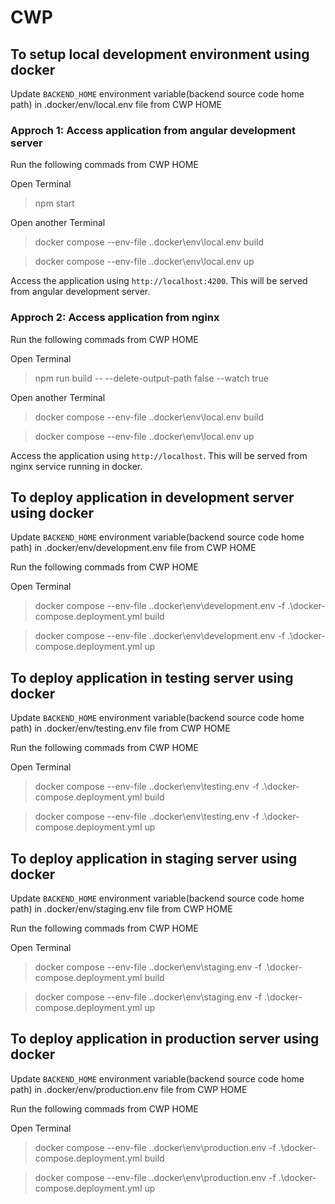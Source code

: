 # CWP

## To setup local development environment using docker

Update `BACKEND_HOME` environment variable(backend source code home path) in .docker/env/local.env file from CWP HOME

### Approch 1: Access application from angular development server

Run the following commads from CWP HOME

Open Terminal

> npm start

Open another Terminal

> docker compose --env-file .\.docker\env\local.env build

> docker compose --env-file .\.docker\env\local.env up

Access the application using `http://localhost:4200`. This will be served from angular development server.

### Approch 2: Access application from nginx

Run the following commads from CWP HOME

Open Terminal

> npm run build -- --delete-output-path false --watch true

Open another Terminal

> docker compose --env-file .\.docker\env\local.env build

> docker compose --env-file .\.docker\env\local.env up

Access the application using `http://localhost`. This will be served from nginx service running in docker.

## To deploy application in development server using docker

Update `BACKEND_HOME` environment variable(backend source code home path) in .docker/env/development.env file from CWP HOME

Run the following commads from CWP HOME

Open Terminal

> docker compose --env-file .\.docker\env\development.env -f .\docker-compose.deployment.yml build

> docker compose --env-file .\.docker\env\development.env -f .\docker-compose.deployment.yml up

## To deploy application in testing server using docker

Update `BACKEND_HOME` environment variable(backend source code home path) in .docker/env/testing.env file from CWP HOME

Run the following commads from CWP HOME

Open Terminal

> docker compose --env-file .\.docker\env\testing.env -f .\docker-compose.deployment.yml build

> docker compose --env-file .\.docker\env\testing.env -f .\docker-compose.deployment.yml up

## To deploy application in staging server using docker

Update `BACKEND_HOME` environment variable(backend source code home path) in .docker/env/staging.env file from CWP HOME

Run the following commads from CWP HOME

Open Terminal

> docker compose --env-file .\.docker\env\staging.env -f .\docker-compose.deployment.yml build

> docker compose --env-file .\.docker\env\staging.env -f .\docker-compose.deployment.yml up

## To deploy application in production server using docker

Update `BACKEND_HOME` environment variable(backend source code home path) in .docker/env/production.env file from CWP HOME

Run the following commads from CWP HOME

Open Terminal

> docker compose --env-file .\.docker\env\production.env -f .\docker-compose.deployment.yml build

> docker compose --env-file .\.docker\env\production.env -f .\docker-compose.deployment.yml up
